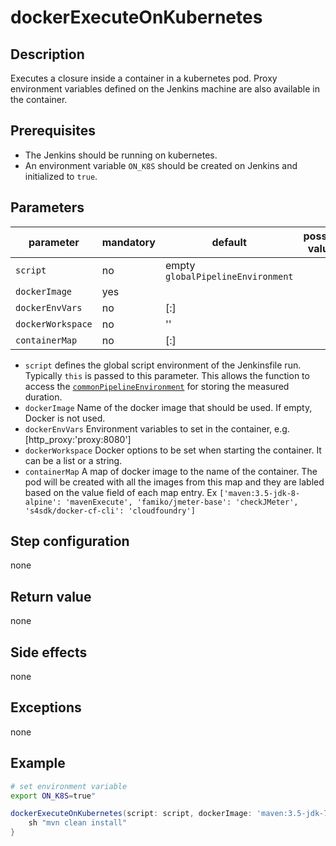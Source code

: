 # dockerExecuteOnKubernetes

## Description

Executes a closure inside a container in a kubernetes pod. Proxy environment variables defined on the Jenkins machine are also available in the container.

## Prerequisites 
* The Jenkins should be running on kubernetes.
* An environment variable `ON_K8S` should be created on Jenkins and initialized to `true`.
 
## Parameters

| parameter          | mandatory | default                           | possible values            |
| -------------------|-----------|-----------------------------------|----------------------------|
| `script`           | no        | empty `globalPipelineEnvironment` |                            |
| `dockerImage`      | yes       |                                   |                            |
| `dockerEnvVars`    | no        | [:]                               |                            |
| `dockerWorkspace`  | no        | ''                                |                            |
| `containerMap`     | no        | [:]                               |                            |         

* `script` defines the global script environment of the Jenkinsfile run. Typically `this` is passed to this parameter. This allows the function to access the [`commonPipelineEnvironment`](commonPipelineEnvironment.md) for storing the measured duration.
* `dockerImage` Name of the docker image that should be used. If empty, Docker is not used.
* `dockerEnvVars` Environment variables to set in the container, e.g. [http_proxy:'proxy:8080']
* `dockerWorkspace` Docker options to be set when starting the container. It can be a list or a string.
* `containerMap` A map of docker image to the name of the container. The pod will be created with all the images from this map and they are labled based on the value field of each map entry.
   Ex `['maven:3.5-jdk-8-alpine': 'mavenExecute', 'famiko/jmeter-base': 'checkJMeter', 's4sdk/docker-cf-cli': 'cloudfoundry']`

## Step configuration
none

## Return value
none

## Side effects
none

## Exceptions
none

## Example
```sh
# set environment variable 
export ON_K8S=true"
```

```groovy
dockerExecuteOnKubernetes(script: script, dockerImage: 'maven:3.5-jdk-7'){
    sh "mvn clean install" 
}
```




